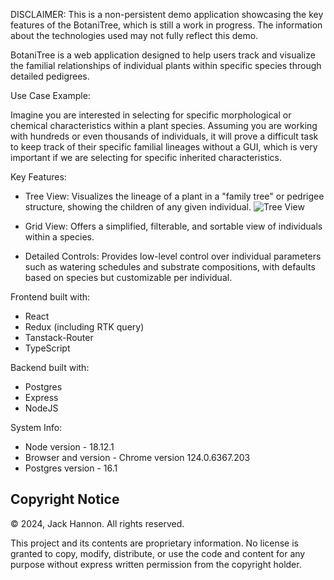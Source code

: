 DISCLAIMER: This is a non-persistent demo application showcasing the key features of the BotaniTree, which is still a work in progress. The information about the technologies used may not fully reflect this demo.


BotaniTree is a web application designed to help users track and visualize the familial relationships of individual plants within specific species through detailed pedigrees.

Use Case Example:

Imagine you are interested in selecting for specific morphological or chemical characteristics within a plant species.
Assuming you are working with hundreds or even thousands of individuals, it will prove a difficult task to keep track 
of their specific familial lineages without a GUI, which is very important if we are selecting for specific inherited 
characteristics.


Key Features:

 - Tree View: Visualizes the lineage of a plant in a "family tree" or pedrigee structure, showing the children of any given individual.
![Tree View](https://i.gyazo.com/83e1788cd815af940ed616ecac4e4beb.png)

 - Grid View: Offers a simplified, filterable, and sortable view of individuals within a species.

 - Detailed Controls: Provides low-level control over individual parameters such as watering schedules and substrate compositions, with defaults based on species but customizable per individual.

Frontend built with:
 - React
 - Redux (including RTK query)
 - Tanstack-Router
 - TypeScript

Backend built with:
 - Postgres
 - Express
 - NodeJS

System Info:
 - Node version - 18.12.1
 - Browser and version - Chrome version 124.0.6367.203
 - Postgres version - 16.1

## Copyright Notice

© 2024, Jack Hannon. All rights reserved.

This project and its contents are proprietary information. No license is granted to copy, modify, distribute, or use the code and content for any purpose without express written permission from the copyright holder.
